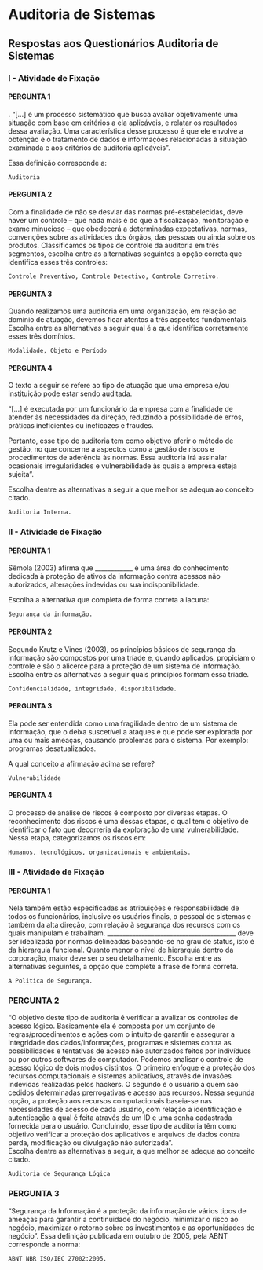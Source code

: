 # Auditoria de Sistemas

## Respostas aos Questionários Auditoria de Sistemas

### I - Atividade de Fixação

#### PERGUNTA 1

. “[...] é um processo sistemático que busca avaliar objetivamente uma situação com base em critérios a ela aplicáveis, e relatar os resultados dessa avaliação. Uma característica desse processo é que ele envolve a obtenção e o tratamento de dados e informações relacionadas à situação examinada e aos critérios de auditoria aplicáveis”.  

Essa definição corresponde a:  

```Text
Auditoria
```

#### PERGUNTA 2

Com a finalidade de não se desviar das normas pré-estabelecidas, deve haver um controle – que nada mais é do que a fiscalização, monitoração e exame minucioso – que obedecerá a determinadas expectativas, normas, convenções sobre as atividades dos órgãos, das pessoas ou ainda sobre os produtos. Classificamos os tipos de controle da auditoria em três segmentos, escolha entre as alternativas seguintes a opção correta que identifica esses três controles:  

```Text
Controle Preventivo, Controle Detectivo, Controle Corretivo.
```

#### PERGUNTA 3

Quando realizamos uma auditoria em uma organização, em relação ao domínio de atuação, devemos ficar atentos a três aspectos fundamentais. Escolha entre as alternativas a seguir qual é a que identifica corretamente esses três domínios.  

```Text
Modalidade, Objeto e Período
```

#### PERGUNTA 4

O texto a seguir se refere ao tipo de atuação que uma empresa e/ou instituição pode estar sendo auditada.  

“[...] é executada por um funcionário da empresa com a finalidade de atender às necessidades da direção, reduzindo a possibilidade de erros, práticas ineficientes ou ineficazes e fraudes.  

Portanto, esse tipo de auditoria tem como objetivo aferir o método de gestão, no que concerne a aspectos como a gestão de riscos e procedimentos de aderência às normas. Essa auditoria irá assinalar ocasionais irregularidades e vulnerabilidade às quais a empresa esteja sujeita”.  

Escolha dentre as alternativas a seguir a que melhor se adequa ao conceito citado.  

```Text
Auditoria Interna.
```

### II - Atividade de Fixação

#### PERGUNTA 1

Sêmola (2003) afirma que ____________ é uma área do conhecimento dedicada à proteção de ativos da informação contra acessos não autorizados, alterações indevidas ou sua indisponibilidade.  

Escolha a alternativa que completa de forma correta a lacuna:  

```Text
Segurança da informação.
```

#### PERGUNTA 2

Segundo Krutz e Vines (2003), os princípios básicos de segurança da informação são compostos por uma tríade e, quando aplicados, propiciam o controle e são o alicerce para a proteção de um sistema de informação. Escolha entre as alternativas a seguir quais princípios formam essa tríade.  

```Text
Confidencialidade, integridade, disponibilidade.
```

#### PERGUNTA 3

Ela pode ser entendida como uma fragilidade dentro de um sistema de informação, que o deixa suscetível a ataques e que pode ser explorada por uma ou mais ameaças, causando problemas para o sistema. Por exemplo: programas desatualizados.  

A qual conceito a afirmação acima se refere?  

```Text
Vulnerabilidade
```

#### PERGUNTA 4

O processo de análise de riscos é composto por diversas etapas. O reconhecimento dos riscos é uma dessas etapas, o qual tem o objetivo de identificar o fato que decorreria da exploração de uma vulnerabilidade. Nessa etapa, categorizamos os riscos em:  

```Text
Humanos, tecnológicos, organizacionais e ambientais.
```

### III - Atividade de Fixação

#### PERGUNTA 1

Nela também estão especificadas as atribuições e responsabilidade de todos os funcionários, inclusive os usuários finais, o pessoal de sistemas e também da alta direção, com relação à segurança dos recursos com os quais manipulam e trabalham. _________________________________________ deve ser idealizada por normas delineadas baseando-se no grau de status, isto é da hierarquia funcional. Quanto menor o nível de hierarquia dentro da corporação, maior deve ser o seu detalhamento. Escolha entre as alternativas seguintes, a opção que complete a frase de forma correta.  

```Text
A Politica de Segurança.
```

### PERGUNTA 2

“O objetivo deste tipo de auditoria é verificar a avalizar os controles de acesso lógico. Basicamente ela é composta por um conjunto de regras/procedimentos e ações com o intuito de garantir e assegurar a integridade dos dados/informações, programas e sistemas contra as possibilidades e tentativas de acesso não autorizados feitos por indivíduos ou por outros softwares de computador. Podemos analisar o controle de acesso lógico de dois modos distintos. O primeiro enfoque é a proteção dos recursos computacionais e sistemas aplicativos, através de invasões indevidas realizadas pelos hackers. O segundo é o usuário a quem são cedidos determinadas prerrogativas e acesso aos recursos. Nessa segunda opção, a proteção aos recursos computacionais baseia-se nas necessidades de acesso de cada usuário, com relação a identificação e autenticação a qual é feita através de um ID e uma senha cadastrada fornecida para o usuário. Concluindo, esse tipo de auditoria têm como objetivo verificar a proteção dos aplicativos e arquivos de dados contra perda, modificação ou divulgação não autorizada”.  
Escolha dentre as alternativas a seguir, a que melhor se adequa ao conceito citado.  

```Text
Auditoria de Segurança Lógica
```

### PERGUNTA 3

“Segurança da Informação é a proteção da informação de vários tipos de ameaças para garantir a continuidade do negócio, minimizar o risco ao negócio, maximizar o retorno sobre os investimentos e as oportunidades de negócio”. Essa definição publicada em outubro de 2005, pela ABNT corresponde a norma:  

```Text
ABNT NBR ISO/IEC 27002:2005.
```

